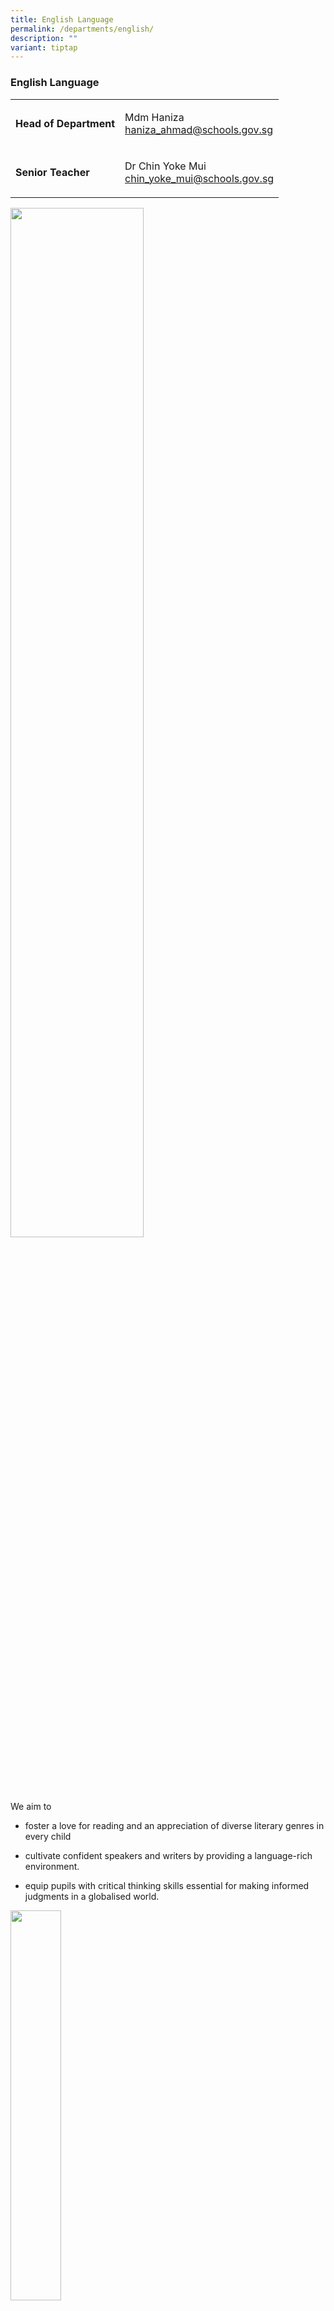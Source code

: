 ```yaml
---
title: English Language
permalink: /departments/english/
description: ""
variant: tiptap
---
```

<h3><strong>English Language</strong></h3>
<table style="minWidth: 50px">
<colgroup>
<col>
<col>
</colgroup>
<tbody>
<tr>
<td rowspan="1" colspan="1">
<p><strong>Head of Department</strong>
</p>
</td>
<td rowspan="1" colspan="1">
<p>Mdm Haniza
<br><a href="mailto:haniza_ahmad@schools.gov.sg" rel="noopener noreferrer nofollow" target="_blank">haniza_ahmad@schools.gov.sg</a>
</p>
</td>
</tr>
<tr>
<td rowspan="1" colspan="1">
<p><strong>Senior Teacher</strong>
</p>
</td>
<td rowspan="1" colspan="1">
<p>Dr Chin Yoke Mui
<br><a href="mailto:chin_yoke_mui@schools.gov.sg" rel="noopener noreferrer nofollow" target="_blank">chin_yoke_mui@schools.gov.sg</a>
</p>
</td>
</tr>
</tbody>
</table>
<p></p>
<div class="isomer-image-wrapper">
<img style="width:65%" height="auto" width="100%" src="/images/department%20objectives.jpg">
</div>
<p>We aim to</p>
<ul>
<li>
<p>foster a love for reading and an appreciation of diverse literary genres
in every child</p>
</li>
<li>
<p>cultivate confident speakers and writers by providing a language-rich
environment.</p>
</li>
<li>
<p>equip pupils with critical thinking skills essential for making informed
judgments in a globalised world.</p>
</li>
</ul>
<div class="isomer-image-wrapper">
<img style="width:40%" height="auto" width="100%" src="/images/programmes.png">
</div>
<h4><strong><u>St</u></strong><u>rategies for </u><strong><u>E</u></strong><u>nglish </u><strong><u>L</u></strong><u>anguage </u><strong><u>L</u></strong><u>earning </u><strong><u>A</u></strong><u>nd </u><strong><u>R</u></strong><u>eading </u><strong><u>(STELLAR)</u></strong></h4>
<p>The STELLAR Curriculum aims to:</p>
<p>strengthen both language and reading skills as well as promote a positive
attitude towards reading in the foundational years through a variety of
learner-centred and developmentally appropriate pedagogical approaches
using age-appropriate authentic children's literature.</p>
<p>The STELLAR pedagogic model for&nbsp;<strong>lower</strong>&nbsp;primary
is made up of three major teaching strategies:</p>
<ul>
<li>
<p>Shared Book Approach (SBA)</p>
</li>
<li>
<p>Modified Language Experience Approach (MLEA)</p>
</li>
<li>
<p>Learning Centres (LC)</p>
</li>
</ul>
<p>The STELLAR pedagogic model for&nbsp;<strong>upper</strong>&nbsp;primary
is made up of three major teaching strategies:</p>
<ul>
<li>
<p>Sustained Silent Reading (SSR) (Supported Reading, KWL, Retelling)</p>
</li>
<li>
<p>Writing Process Cycle (WPC)</p>
</li>
<li>
<p>Differentiated Instruction (DI)</p>
</li>
</ul>
<div class="isomer-image-wrapper">
<img style="width: 100%" height="auto" width="100%" alt="" src="/images/Department/EL1.png">
</div>
<div class="isomer-image-wrapper">
<img style="width: 100%" height="auto" width="100%" alt="" src="/images/Department/EL2.png">
</div>
<p>Group Writing for MLEA</p>
<h4>EL Fiesta</h4>
<p>The Language Fiesta, a month-long event featuring a variety of activities,
is organised to help pupils to learn the English Language in a fun way.
It is in line with the national Speak Good English Movement, with the objective
of encouraging pupils to use grammatically correct English that is universally
understood. Throughout April, all pupils are involved in a host of engaging
EL activities at every level to raise awareness of the importance of English
Language, and encourage pupils to continue to speak and write standard
English throughout the year.</p>
<p>Various fun and meaningful activities are organised, which include Oratorical
Contest, Reader's Theatre, Choral Reading, Spelling Bee, quizzes and games.
English game booths, designed and conducted by the EL Club members and
EL Ambassadors feature fun language games for the pupils to play during
recess.</p>
<p>Characters from popular children’s books also come alive, such as Pinocchio
and Little Red Riding Hood, as they mingle among the Peiying students and
converse about their storybook roles.’</p>
<div class="isomer-image-wrapper">
<img style="width: 100%" height="auto" width="100%" alt="" src="/images/Department/EL3.png">
</div>
<div class="isomer-image-wrapper">
<img style="width: 100%" height="auto" width="100%" alt="" src="/images/Department/EL4.png">
</div>
<div class="isomer-image-wrapper">
<img style="width: 100%" height="auto" width="100%" alt="" src="/images/Department/EL5.png">
</div>
<p>Parents and P1 students at the inaugural Read@Peiying event</p>
<h4><strong>English Reading Programmes @ Peiying</strong></h4>
<h4>Extended Reading Programme</h4>
<p>A wide selection of engaging books is available for all levels across
the school. These books are housed in the classroom library corners, where
English Ambassadors oversee the borrowing and loaning process.</p>
<p>The programme is integrated with the Peiying Reader Card reading activity,
which motivates pupils to complete a series of tasks related to their reading.
Activities such as designing a poster based on the book or writing a letter
to the main character are tailored to accommodate different learning abilities
and interests, ensuring a meaningful and enjoyable reading experience for
every student.</p>
<h4><br>Let’s Read Programme<strong>&nbsp;</strong></h4>
<p>The subscription to the <em>Little Red Dot</em> newspaper ensures that Primary
4, 5, and 6 students are consistently exposed to current affairs and expository
writing throughout the year. Through engaging, age-appropriate articles,
students enhance their grammar and vocabulary while deepening their understanding
of various topics.&nbsp;</p>
<p>Additionally, National Education messages are seamlessly incorporated
into English lessons, fostering meaningful discussions on themes highlighted
in each issue.</p>
<p>The Reading Programme gives exposure to P1, P2 and P3 pupils to a wide
variety of text types, such as storybooks and magazines. It promotes reading
and fosters a love of books and literature through motivating stories.</p>
<h4>Media Resource Library (MRL) - READ @ Peiying<br></h4>
<p>READ @ Peiying refers to Reading Extensively Aids UnDerstanding both in
and out of the classrooms. The MRL believes in the whole-school approach
to develop a school-wide reading culture, so students would need access
to a wide variety of books and school-wide programmes, and initiatives
should be made available with a structured time set aside to allow for
reading for pleasure.</p>
<p>These initiatives include</p>
<ul>
<li>
<p>providing ERP books for their class libraries</p>
</li>
<li>
<p>Pocket-Size Programmes on various genres</p>
</li>
<li>
<p>Guest Readers who conduct storytelling for P1 to P3</p>
</li>
<li>
<p>Organising a Mobile Library every month at the canteen</p>
</li>
<li>
<p>Blind date with a book</p>
</li>
</ul>
<p>The school also partners with public libraries to conduct reading activities.</p>
<p></p>
<div class="isomer-image-wrapper">
<img style="width: 100%" height="auto" width="100%" alt="" src="/images/Department/EL6.png">
</div>
<h4>P3 and P4 Oracy Programme</h4>
<p>To promote oracy among students, the English Department organises an annual
enrichment workshop for Primary 3 and Primary 4 students.</p>
<p>Primary 3 students participate in Readers’ Theatre, where they learn to
express themselves confidently, clearly, eloquently, and with appropriate
expression. The workshop also introduces various vocal techniques to help
them effectively bring stories to life.</p>
<p>Primary 4 students attend a Public Speaking workshop which equips them
with essential skills to become empathetic and effective communicators.
Through positive reinforcement, the workshop boosts their confidence and
motivation, enabling them to deliver a speech with impact.
<br>
</p>
<div class="isomer-image-wrapper">
<img style="width: 100%" height="auto" width="100%" alt="" src="/images/Department/EL7.png">
</div>
<div class="isomer-image-wrapper">
<img style="width: 100%" height="auto" width="100%" alt="" src="/images/Department/EL8.png">
</div>
<p>
<br>
</p>
<h5></h5>
<p></p>